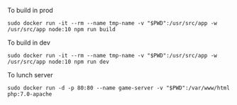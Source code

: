 To build in prod

```sudo docker run -it --rm --name tmp-name -v "$PWD":/usr/src/app -w /usr/src/app node:10 npm run build```

To build in dev

```sudo docker run -it --rm --name tmp-name -v "$PWD":/usr/src/app -w /usr/src/app node:10 npm run dev```

To lunch server

```sudo docker run -d -p 80:80 --name game-server -v "$PWD":/var/www/html php:7.0-apache```
